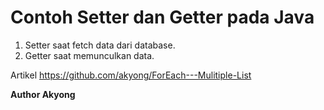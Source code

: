 # Contoh Setter dan Getter pada Java

1. Setter saat fetch data dari database.
2. Getter saat memunculkan data.


Artikel https://github.com/akyong/ForEach---Mulitiple-List


<b>Author Akyong</b>


